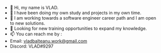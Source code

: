 - 👋 Hi, my name is VLAD.
- 👀 I have been doing my own study and projects in my own time.
- 🌱 I am working towards a software engineer career path and I am open to new solutions.
- 💞️ Looking for new training opportunities to expand my knowledge. 
- 📫 You can reach me by : 
- Email: vladbalteanu.work@gmail.com
- Discord: VLAD#9297

<!---
Git-user-Vlad/Git-user-Vlad is a ✨ special ✨ repository because its `README.md` (this file) appears on your GitHub profile.
You can click the Preview link to take a look at your changes.
--->
